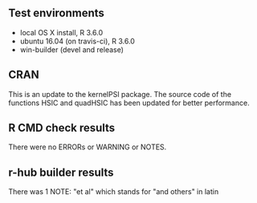 ## Test environments
* local OS X install, R 3.6.0
* ubuntu 16.04 (on travis-ci), R 3.6.0
* win-builder (devel and release)

## CRAN
This is an update to the kernelPSI package. The source code of the 
functions HSIC and quadHSIC has been updated for better performance. 

## R CMD check results
There were no ERRORs or WARNING or NOTES.

## r-hub builder results
There was 1 NOTE: "et al" which stands for "and others" in latin